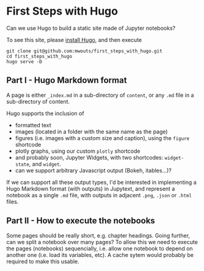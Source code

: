 # First Steps with Hugo

Can we use Hugo to build a static site made of Jupyter notebooks?

To see this site, please [install Hugo](https://gohugo.io/getting-started/installing/), and then execute
```
git clone git@github.com:mwouts/first_steps_with_hugo.git
cd first_steps_with_hugo
hugo serve -D
```

## Part I - Hugo Markdown format

A page is either `_index.md` in a sub-directory of `content`, or any `.md` file in a sub-directory of content.

Hugo supports the inclusion of
- formatted text
- images (located in a folder with the same name as the page)
- figures (i.e. images with a custom size and caption), using the `figure` shortcode
- plotly graphs, using our custom `plotly` shortcode
- and probably soon, Jupyter Widgets, with two shortcodes: `widget-state`, and `widget`.
- can we support arbitrary Javascript output (Bokeh, itables...)?

If we can support all these output types, I'd be interested in implementing a Hugo Markdown format (with outputs) in Jupytext, and represent a notebook as a single `.md` file, with outputs in adjacent `.png`, `.json` or `.html` files.

## Part II - How to execute the notebooks

Some pages should be really short, e.g. chapter headings. Going further, can we split a notebook over many pages? To allow this we need to execute the pages (notebooks) sequencially, i.e. allow one notebook to depend on another one (i.e. load its variables, etc). A cache sytem would probably be required to make this usable.

